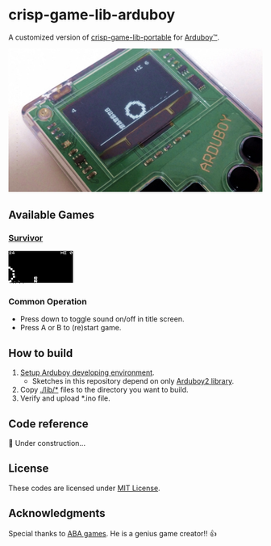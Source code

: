 # crisp-game-lib-arduboy

A customized version of [crisp-game-lib-portable](https://github.com/abagames/crisp-game-lib-portable) for [Arduboy&trade;](https://www.arduboy.com/).

![Picture](docs/img/picture.jpg)

## Available Games

### [Survivor](cglabSurvivor/)

![Survivor](docs/img/survivor_animation.gif)

### Common Operation

* Press down to toggle sound on/off in title screen.
* Press A or B to (re)start game.

## How to build

1. [Setup Arduboy developing environment](https://www.arduboy.com/quick-start#programming).
    * Sketches in this repository depend on only [Arduboy2 library](https://github.com/MLXXXp/Arduboy2).
2. Copy [./lib/*](lib/) files to the directory you want to build.
3. Verify and upload *.ino file.

## Code reference

:construction: Under construction...

## License

These codes are licensed under [MIT License](LICENSE).

## Acknowledgments

Special thanks to [ABA games](http://www.asahi-net.or.jp/~cs8k-cyu/).
He is a genius game creator!! :thumbsup:
